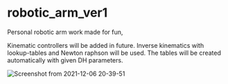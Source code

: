# robotic_arm_ver1

Personal robotic arm work made for fun,

Kinematic controllers will be added in future. Inverse kinematics with lookup-tables and Newton raphson will be used. The tables will be created automatically with given DH parameters.


![Screenshot from 2021-12-06 20-39-51](https://user-images.githubusercontent.com/95641475/144894748-998ca8fb-d1ea-483e-92f3-98dc3e9d2c2c.png)
